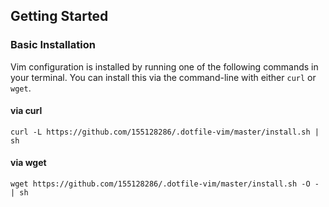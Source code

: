 ## Getting Started

### Basic Installation

Vim configuration is installed by running one of the following commands in your terminal. You can install this via the
command-line with either `curl` or `wget`.

#### via curl


`curl -L https://github.com/155128286/.dotfile-vim/master/install.sh | sh`

#### via wget

`wget https://github.com/155128286/.dotfile-vim/master/install.sh -O - | sh`

